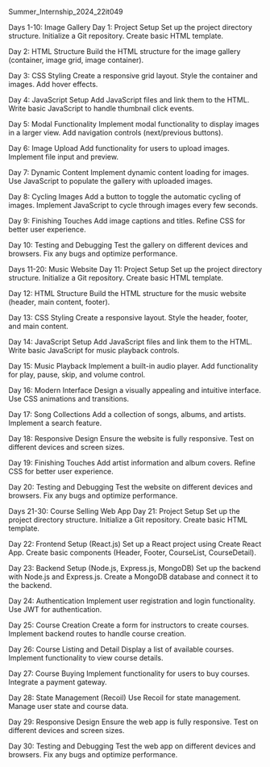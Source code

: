 Summer_Internship_2024_22it049

Days 1-10: Image Gallery
Day 1: Project Setup
Set up the project directory structure.
Initialize a Git repository.
Create basic HTML template.

Day 2: HTML Structure
Build the HTML structure for the image gallery (container, image grid, image container).

Day 3: CSS Styling
Create a responsive grid layout.
Style the container and images.
Add hover effects.

Day 4: JavaScript Setup
Add JavaScript files and link them to the HTML.
Write basic JavaScript to handle thumbnail click events.

Day 5: Modal Functionality
Implement modal functionality to display images in a larger view.
Add navigation controls (next/previous buttons).

Day 6: Image Upload
Add functionality for users to upload images.
Implement file input and preview.

Day 7: Dynamic Content
Implement dynamic content loading for images.
Use JavaScript to populate the gallery with uploaded images.

Day 8: Cycling Images
Add a button to toggle the automatic cycling of images.
Implement JavaScript to cycle through images every few seconds.

Day 9: Finishing Touches
Add image captions and titles.
Refine CSS for better user experience.

Day 10: Testing and Debugging
Test the gallery on different devices and browsers.
Fix any bugs and optimize performance.

Days 11-20: Music Website
Day 11: Project Setup
Set up the project directory structure.
Initialize a Git repository.
Create basic HTML template.

Day 12: HTML Structure
Build the HTML structure for the music website (header, main content, footer).

Day 13: CSS Styling
Create a responsive layout.
Style the header, footer, and main content.

Day 14: JavaScript Setup
Add JavaScript files and link them to the HTML.
Write basic JavaScript for music playback controls.

Day 15: Music Playback
Implement a built-in audio player.
Add functionality for play, pause, skip, and volume control.

Day 16: Modern Interface
Design a visually appealing and intuitive interface.
Use CSS animations and transitions.

Day 17: Song Collections
Add a collection of songs, albums, and artists.
Implement a search feature.

Day 18: Responsive Design
Ensure the website is fully responsive.
Test on different devices and screen sizes.

Day 19: Finishing Touches
Add artist information and album covers.
Refine CSS for better user experience.

Day 20: Testing and Debugging
Test the website on different devices and browsers.
Fix any bugs and optimize performance.

Days 21-30: Course Selling Web App
Day 21: Project Setup
Set up the project directory structure.
Initialize a Git repository.
Create basic HTML template.

Day 22: Frontend Setup (React.js)
Set up a React project using Create React App.
Create basic components (Header, Footer, CourseList, CourseDetail).

Day 23: Backend Setup (Node.js, Express.js, MongoDB)
Set up the backend with Node.js and Express.js.
Create a MongoDB database and connect it to the backend.

Day 24: Authentication
Implement user registration and login functionality.
Use JWT for authentication.

Day 25: Course Creation
Create a form for instructors to create courses.
Implement backend routes to handle course creation.

Day 26: Course Listing and Detail
Display a list of available courses.
Implement functionality to view course details.

Day 27: Course Buying
Implement functionality for users to buy courses.
Integrate a payment gateway.

Day 28: State Management (Recoil)
Use Recoil for state management.
Manage user state and course data.

Day 29: Responsive Design
Ensure the web app is fully responsive.
Test on different devices and screen sizes.

Day 30: Testing and Debugging
Test the web app on different devices and browsers.
Fix any bugs and optimize performance.
